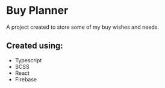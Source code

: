# Buy Planner
A project created to store some of my buy wishes and needs.

## Created using:
- Typescript
- SCSS
- React
- Firebase